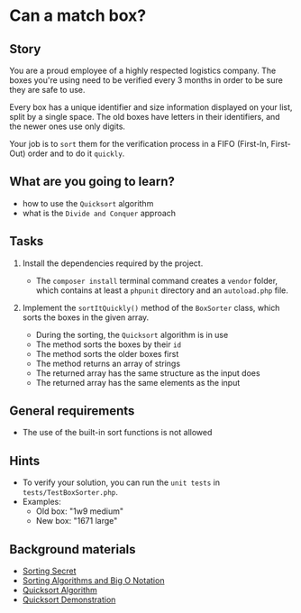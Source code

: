 # Can a match box?

## Story

You are a proud employee of a highly respected logistics company. The boxes you're using need to be verified every 3 months in order to be sure they are safe to use.

Every box has a unique identifier and size information displayed on your list, split by a single space. The old boxes have letters in their identifiers, and the newer ones use only digits.

Your job is to `sort` them for the verification process in a FIFO (First-In, First-Out) order and to do it `quickly`.

## What are you going to learn?

- how to use the `Quicksort` algorithm
- what is the `Divide and Conquer` approach

## Tasks

1. Install the dependencies required by the project.
    - The `composer install` terminal command creates a `vendor` folder, which contains at least a `phpunit` directory and an `autoload.php` file.

2. Implement the `sortItQuickly()` method of the `BoxSorter` class, which sorts the boxes in the given array.
    - During the sorting, the `Quicksort` algorithm is in use
    - The method sorts the boxes by their `id`
    - The method sorts the older boxes first
    - The method returns an array of strings
    - The returned array has the same structure as the input does
    - The returned array has the same elements as the input

## General requirements

- The use of the built-in sort functions is not allowed

## Hints

- To verify your solution, you can run the `unit tests` in `tests/TestBoxSorter.php`.
- Examples:
  - Old box: "1w9 medium"
  - New box: "1671 large"

## Background materials

- <i class="far fa-video"></i> [Sorting Secret](https://youtu.be/pcJHkWwjNl4)
- <i class="far fa-video"></i> [Sorting Algorithms and Big O Notation](https://youtu.be/RGuJga2Gl_k)
- <i class="far fa-exclamation"></i> [Quicksort Algorithm](https://en.wikipedia.org/wiki/Quicksort)
- <i class="far fa-video"></i> [Quicksort Demonstration](https://youtu.be/SLauY6PpjW4)

